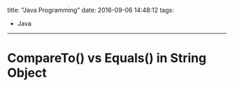 title: "Java Programming"
date: 2016-09-06 14:48:12
tags:
- Java
---


# CompareTo() vs Equals() in String Object
